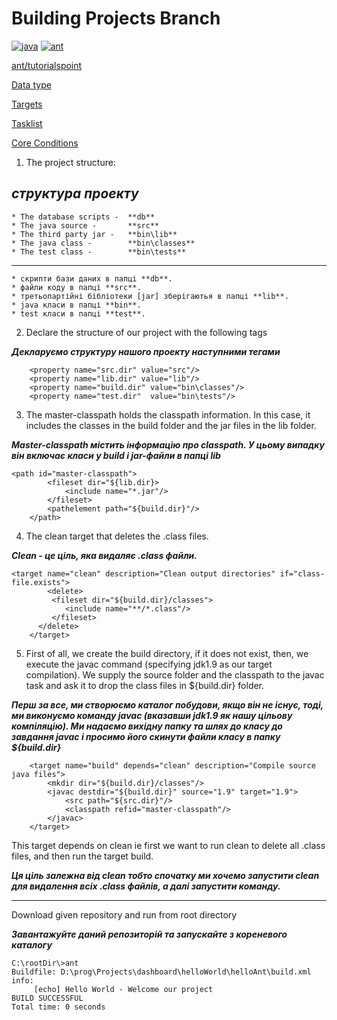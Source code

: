 ﻿# Building Projects Branch

[![java](https://img.shields.io/badge/%20-java-red)](https://docs.oracle.com/en/java/javase/15/) 
[![ant](https://img.shields.io/badge/%20-ant-violet)](https://ant.apache.org/manual/index.html)

[ant/tutorialspoint](https://www.tutorialspoint.com/ant/index.htm)

[Data type](https://www.tutorialspoint.com/ant/ant_data_types.htm)

[Targets](https://ant.apache.org/manual/targets.html#extension-points)

[Tasklist](https://ant.apache.org/manual/tasklist.html)

[Core Conditions](https://ant.apache.org/manual/Tasks/conditions.html)

1. The project structure:

***структура проекту***
---
	* The database scripts -  **db**
	* The java source -       **src**
	* The third party jar -   **bin\lib**
	* The java class -        **bin\classes**
	* The test class -        **bin\tests**
---
	* скрипти бази даних в папці **db**.
	* файли коду в папці **src**.
	* третьопартійні бібліотеки [jar] зберігаютья в папці **lib**.
	* java класи в папці **bin**.
	* test класи в папці **test**.
2. Declare the structure of our project with the following tags

***Декларуємо структуру нашого проекту наступними тегами***
```
	<property name="src.dir" value="src"/>
	<property name="lib.dir" value="lib"/>
	<property name="build.dir" value="bin\classes"/>
	<property name="test.dir"  value="bin\tests"/>
```

3. The master-classpath holds the classpath information. In this case, it includes the classes in the build 
folder and the jar files in the lib folder.

***Master-classpath містить інформацію про classpath. У цьому випадку
він включає класи у build і jar-файли в папці lib***
```
<path id="master-classpath">
		<fileset dir="${lib.dir}>
			<include name="*.jar"/>
		</fileset>
		<pathelement path="${build.dir}"/>
	</path>
```
4. The clean target that deletes the .class files.

***Clean - це ціль, яка видаляє  .class файли.***
```
<target name="clean" description="Clean output directories" if="class-file.exists">
		<delete>
         <fileset dir="${build.dir}/classes">
            <include name="**/*.class"/>
         </fileset>
      </delete>
	</target>
```

5. First of all, we create the build directory, if it does not exist, then, 
we execute the javac command (specifying jdk1.9 as our target compilation). 
We supply the source folder and the classpath to the javac task and ask it to drop the class files in ${build.dir} folder.

***Перш за все, ми створюємо каталог побудови, якщо він не існує, тоді,
ми виконуємо команду javac (вказавши jdk1.9 як нашу цільову компіляцію).
Ми надаємо вихідну папку та шлях до класу до завдання javac і просимо його скинути файли класу в папку ${build.dir}***
```
	<target name="build" depends="clean" description="Compile source java files">
		<mkdir dir="${build.dir}/classes"/>
		<javac destdir="${build.dir}" source="1.9" target="1.9">
			<src path="${src.dir}"/>
			<classpath refid="master-classpath"/>
		</javac>
	</target>	
```

This target depends on clean ie first we want to run clean to delete all .class files, and then run the target build.

***Ця ціль залежна від clean тобто спочатку ми хочемо запустити clean для видалення всіх .class  файлів, а далі запустити команду.***

---
Download given repository and run from root directory

***Завантажуйте даний репозиторій та запускайте з кореневого каталогу***
```
C:\rootDir\>ant
Buildfile: D:\prog\Projects\dashboard\helloWorld\helloAnt\build.xml
info:
     [echo] Hello World - Welcome our project
BUILD SUCCESSFUL
Total time: 0 seconds
```
